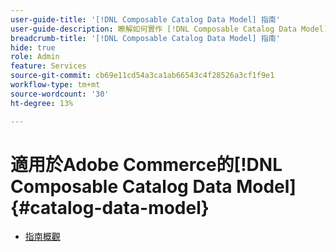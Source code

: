 ```yaml
---
user-guide-title: '[!DNL Composable Catalog Data Model] 指南'
user-guide-description: 瞭解如何實作 [!DNL Composable Catalog Data Model] 以提供符合業務結構和上市策略的高效能、彈性的商務目錄，並強化Headless商務體驗。
breadcrumb-title: '[!DNL Composable Catalog Data Model] 指南'
hide: true
role: Admin
feature: Services
source-git-commit: cb69e11cd54a3ca1ab66543c4f28526a3cf1f9e1
workflow-type: tm+mt
source-wordcount: '30'
ht-degree: 13%

---
```


# 適用於Adobe Commerce的[!DNL Composable Catalog Data Model] {#catalog-data-model}

- [指南概觀](overview.md)